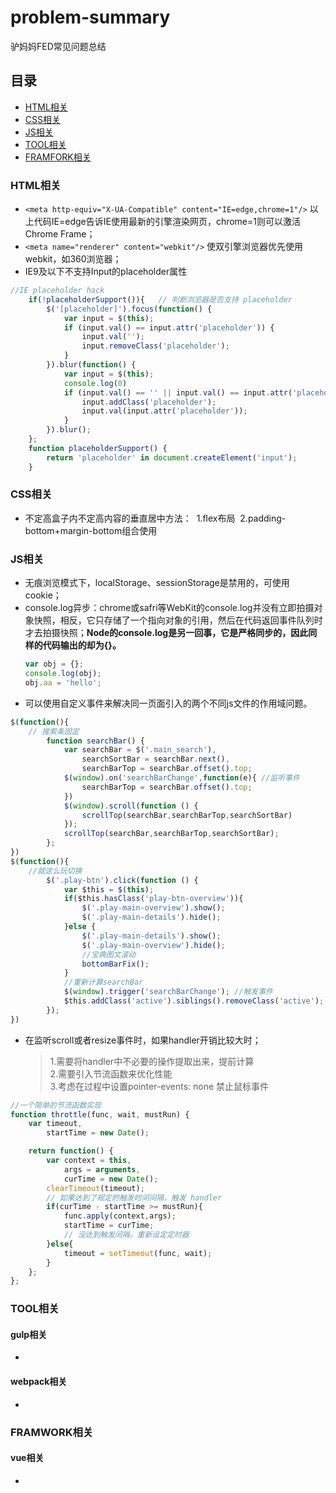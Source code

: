 # problem-summary
驴妈妈FED常见问题总结

## 目录

* [HTML相关](#html相关)
* [CSS相关](#css相关)
* [JS相关](#js相关)
* [TOOL相关](#tool相关)
* [FRAMFORK相关](#framwork相关)

### HTML相关
* `<meta http-equiv="X-UA-Compatible" content="IE=edge,chrome=1"/>` 以上代码IE=edge告诉IE使用最新的引擎渲染网页，chrome=1则可以激活Chrome Frame；
* `<meta name="renderer" content="webkit"/>` 使双引擎浏览器优先使用webkit，如360浏览器；
* IE9及以下不支持Input的placeholder属性
```js
//IE placeholder hack
    if(!placeholderSupport()){   // 判断浏览器是否支持 placeholder
        $('[placeholder]').focus(function() {
            var input = $(this);
            if (input.val() == input.attr('placeholder')) {
                input.val('');
                input.removeClass('placeholder');
            }
        }).blur(function() {
            var input = $(this);
            console.log(0)
            if (input.val() == '' || input.val() == input.attr('placeholder')) {
                input.addClass('placeholder');
                input.val(input.attr('placeholder'));
            }
        }).blur();
    };
    function placeholderSupport() {
        return 'placeholder' in document.createElement('input');
    }
```
### CSS相关
* 不定高盒子内不定高内容的垂直居中方法：
  1.flex布局
  2.padding-bottom+margin-bottom组合使用

### JS相关
* 无痕浏览模式下，localStorage、sessionStorage是禁用的，可使用cookie；
* console.log异步：chrome或safri等WebKit的console.log并没有立即拍摄对象快照，相反，它只存储了一个指向对象的引用，然后在代码返回事件队列时才去拍摄快照；**Node的console.log是另一回事，它是严格同步的，因此同样的代码输出的却为{}。**
    ```js
    var obj = {};
    console.log(obj);
    obj.aa = 'hello';
    ```
* 可以使用自定义事件来解决同一页面引入的两个不同js文件的作用域问题。
```js
$(function(){
    // 搜索条固定
        function searchBar() {
            var searchBar = $('.main_search'),
                searchSortBar = searchBar.next(),
                searchBarTop = searchBar.offset().top;
            $(window).on('searchBarChange',function(e){ //监听事件
                searchBarTop = searchBar.offset().top;
            })
            $(window).scroll(function () {
                scrollTop(searchBar,searchBarTop,searchSortBar)
            });
            scrollTop(searchBar,searchBarTop,searchSortBar);
        };
})
$(function(){
    //就这么玩切换
        $('.play-btn').click(function () {
            var $this = $(this);
            if($this.hasClass('play-btn-overview')){
                $('.play-main-overview').show();
                $('.play-main-details').hide();
            }else {
                $('.play-main-details').show();
                $('.play-main-overview').hide();
                //宝典图文滚动
                bottomBarFix();
            }
            //重新计算searchBar
            $(window).trigger('searchBarChange'); //触发事件
            $this.addClass('active').siblings().removeClass('active');
        });
})
```

* 在监听scroll或者resize事件时，如果handler开销比较大时；  

    > 1.需要将handler中不必要的操作提取出来，提前计算  
2.需要引入节流函数来优化性能  
3.考虑在过程中设置pointer-events: none 禁止鼠标事件  
    
```js
//一个简单的节流函数实现
function throttle(func, wait, mustRun) {
    var timeout,
        startTime = new Date();

    return function() {
        var context = this,
            args = arguments,
            curTime = new Date();
        clearTimeout(timeout);
        // 如果达到了规定的触发时间间隔，触发 handler
        if(curTime - startTime >= mustRun){
            func.apply(context,args);
            startTime = curTime;
            // 没达到触发间隔，重新设定定时器
        }else{
            timeout = setTimeout(func, wait);
        }
    };
};
```

### TOOL相关
#### gulp相关
* 

#### webpack相关
* 

### FRAMWORK相关
#### vue相关
* 
